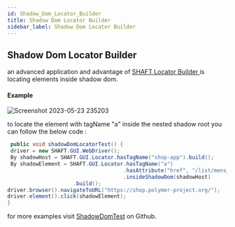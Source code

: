 ```yaml
---
id: Shadow_Dom_Locator_Builder
title: Shadow Dom Locator Builder
sidebar_label: Shadow Dom Locator Builder 
---
```



## Shadow Dom Locator Builder
an advanced application and advantage of [SHAFT Locator Builder ](/docs/Keywords/GUI/didYouKnow/Shaft_Locator_Builder.md) is locating elements inside shadow dom.

#### Example 

![Screenshot 2023-05-23 235203](https://github.com/ShaftHQ/shafthq.github.io/assets/65794900/1d1fb006-0c35-4613-b0a6-b42a391b5bc4)

to locate the element with tagName "a" inside the nested shadow root you can follow the below code : 

```java
 public void shadowDomLocatorTest() {
 driver = new SHAFT.GUI.WebDriver();
 By shadowHost = SHAFT.GUI.Locator.hasTagName("shop-app").build();
 By shadowElement = SHAFT.GUI.Locator.hasTagName("a")
                                     .hasAttribute("href", "/list/mens_outerwear")
                                     .insideShadowDom(shadowHost)
				     .build();    
driver.browser().navigateToURL("https://shop.polymer-project.org/");        
driver.element().click(shadowElement);
}		    
```

for more examples visit [ShadowDomTest](https://github.com/ShaftHQ/SHAFT_ENGINE/blob/main/src/test/java/testPackage/locator/ShadowDomTest.java) on Github.


